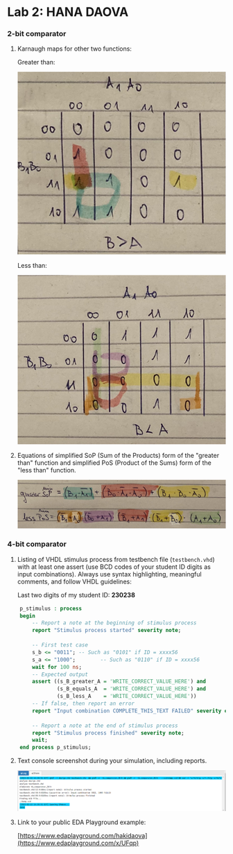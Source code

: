 # Lab 2: HANA DAOVA

### 2-bit comparator

1. Karnaugh maps for other two functions:

   Greater than:

   ![K-maps](https://github.com/hakidaova/digital-electronics-1/blob/main/labs/02-logic/images/greater_SoP.jpg)

   Less than:

   ![K-maps](https://github.com/hakidaova/digital-electronics-1/blob/main/labs/02-logic/images/less_PoS.jpg)

2. Equations of simplified SoP (Sum of the Products) form of the "greater than" function and simplified PoS (Product of the Sums) form of the "less than" function.

   ![Logic functions](https://github.com/hakidaova/digital-electronics-1/blob/main/labs/02-logic/images/functions.jpg)

### 4-bit comparator

1. Listing of VHDL stimulus process from testbench file (`testbench.vhd`) with at least one assert (use BCD codes of your student ID digits as input combinations). Always use syntax highlighting, meaningful comments, and follow VHDL guidelines:

   Last two digits of my student ID: **230238**

```vhdl
    p_stimulus : process
    begin
        -- Report a note at the beginning of stimulus process
        report "Stimulus process started" severity note;

        -- First test case
        s_b <= "0011"; -- Such as "0101" if ID = xxxx56
        s_a <= "1000";        -- Such as "0110" if ID = xxxx56
        wait for 100 ns;
        -- Expected output
        assert ((s_B_greater_A = 'WRITE_CORRECT_VALUE_HERE') and
                (s_B_equals_A  = 'WRITE_CORRECT_VALUE_HERE') and
                (s_B_less_A    = 'WRITE_CORRECT_VALUE_HERE'))
        -- If false, then report an error
        report "Input combination COMPLETE_THIS_TEXT FAILED" severity error;

        -- Report a note at the end of stimulus process
        report "Stimulus process finished" severity note;
        wait;
    end process p_stimulus;
```

2. Text console screenshot during your simulation, including reports.

   ![your figure](https://github.com/hakidaova/digital-electronics-1/blob/main/labs/02-logic/images/simulation.png)

3. Link to your public EDA Playground example:

   [https://www.edaplayground.com/hakidaova](https://www.edaplayground.com/x/UFqp)
